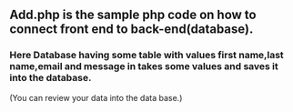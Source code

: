 ## Add.php is the sample php code on how to connect front end to back-end(database).
### Here Database having some table with values first name,last name,email and message in takes some values and saves it into the database.
(You can review your data into the data base.)
